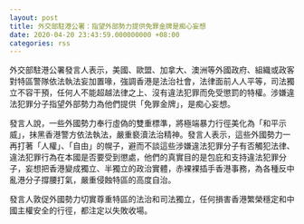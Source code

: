 ```yaml
---
layout: post
title: 外交部駐港公署：指望外部勢力提供免罪金牌是痴心妄想
date: 2020-04-20 23:43:59.000000000 +08:00
categories: rss
---
```


外交部駐港公署發言人表示，美國、歐盟、加拿大、澳洲等外國政府、組織或政客對特區警隊依法執法妄加置喙，強調香港是法治社會，法律面前人人平等，司法獨立不容干預，任何人不能超越法律之上、沒有違法犯罪而免受懲罰的特權。涉嫌違法犯罪分子指望外部勢力為他們提供「免罪金牌」，是痴心妄想。　　

發言人說，一些外國勢力奉行虛偽的雙重標準，將極端暴力行徑美化為「和平示威」，抹黑香港警方依法執法，嚴重褻瀆法治精神。發言人表示，這些外國勢力一再打著「人權」、「自由」的幌子，避而不談這些涉嫌違法犯罪分子有否觸犯法律、違法犯罪行為在本國是否要受到懲處，他們的真實目的是包庇和支持違法犯罪分子，妄想把香港變成獨立、半獨立的政治實體，赤裸裸插手香港事務，為各種反中亂港分子撐腰打氣，嚴重侵蝕特區的高度自治。

發言人敦促外國勢力切實尊重特區的法治和司法獨立，任何損害香港繁榮穩定和中國主權安全的行徑，都注定以失敗收場。　　
